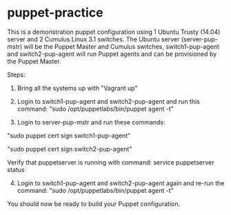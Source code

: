 # puppet-practice
This is a demonstration puppet configuration using 1 Ubuntu Trusty (14.04) server and 2 Cumulus Linux 3.1 switches.
The Ubuntu server (server-pup-mstr) will be the Puppet Master and Cumulus switches, switch1-pup-agent and switch2-pup-agent 
will run Puppet agents and can be provisioned by the Puppet Master.

Steps:

1) Bring all the systems up with "Vagrant up"

2) Login to switch1-pup-agent and switch2-pup-agent and run this command:  "sudo /opt/puppetlabs/bin/puppet agent -t"

3) Login to server-pup-mstr and run these commands:  
  
  "sudo puppet cert sign switch1-pup-agent"
  
  "sudo puppet cert sign switch2-pup-agent"
  
  Verify that puppetserver is running with command:  service puppetserver status

4) Login to switch1-pup-agent and switch2-pup-agent again and re-run the command:  "sudo /opt/puppetlabs/bin/puppet agent -t"

You should now be ready to build your Puppet configuration.

